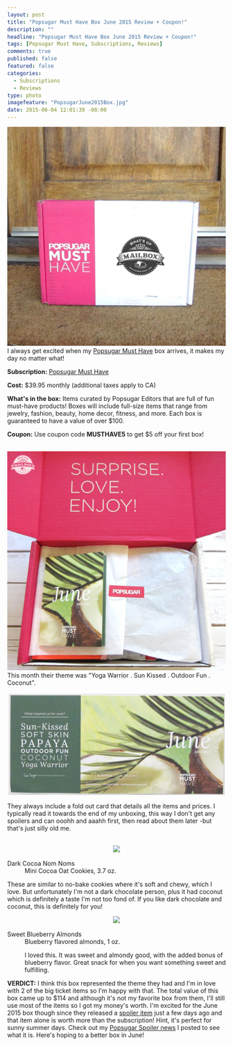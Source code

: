 ```yaml
---
layout: post
title: "Popsugar Must Have Box June 2015 Review + Coupon!"
description: ""
headline: "Popsugar Must Have Box June 2015 Review + Coupon!"
tags: [Popsugar Must Have, Subscriptions, Reviews]
comments: true
published: false
featured: false
categories: 
  - Subscriptions
  - Reviews
type: photo
imagefeature: "PopsugarJune2015Box.jpg"
date: 2015-06-04 12:01:39 -08:00
---
```


<center><img src='/images/PopsugarJune2015Box.jpg'></center>
I always get excited when my <a href="http://http://popsu.gr/vdrb">Popsugar Must Have</a> box arrives, it makes my day no matter what!

<p><b>Subscription:</b> <a href="http://http://popsu.gr/vdrb">Popsugar Must Have</a></p>
<p><b>Cost:</b> $39.95 monthly (additional taxes apply to CA)</p>
<p><b>What's in the box:</b> Items curated by Popsugar Editors that are full of fun must-have products! Boxes will include full-size items that range from jewelry, fashion, beauty, home decor, fitness, and more. Each box is guaranteed to have a value of over $100.</p>
<p><b>Coupon:</b> Use coupon code <b>MUSTHAVE5</b> to get $5 off your first box!</p>
<br>

<center><img src='/images/PopsugarJune2015OpenBox.jpg'></center>
This month their theme was "Yoga Warrior . Sun Kissed . Outdoor Fun . Coconut".
<br>
<br>

<center><img src='/images/PopsugarJune2015Info.jpg'></center>
<p>They always include a fold out card that details all the items and prices. I typically read it towards the end of my unboxing, this way I don't get any spoilers and can ooohh and aaahh first, then read about them later -but that's just silly old me.</p>
<br>

<center><img src='/images/PopsugarJune2015Item.jpg'></center>
<DL>
<DT>Dark Cocoa Nom Noms</DT>
<DD>Mini Cocoa Oat Cookies, 3.7 oz.</DD>
<p>These are similar to no-bake cookies where it's soft and chewy, which I love. But unfortunately I'm not a dark chocolate person, plus it had coconut which is definitely a taste I'm not too fond of. If you like dark chocolate and coconut, this is definitely for you!</p>
</DL>

<center><img src='/images/PopsugarJune2015Item.jpg'></center>
<DL>
<DT>Sweet Blueberry Almonds</DT>
<DD>Blueberry flavored almonds, 1 oz.<DD>
<p>I loved this. It was sweet and almondy good, with the added bonus of blueberry flavor. Great snack for when you want something sweet and fulfilling.</p>
</DL>

<p><b>VERDICT:</b> I think this box represented the theme they had and I'm in love with 2 of the big ticket items so I'm happy with that. The total value of this box came up to $114 and although it's not my favorite box from them, I'll still use most of the items so I got my money's worth. I'm excited for the June 2015 box though since they released a <a href="http://whatsupmailbox.com/popsugar/Popsugar-June2015-Spoiler/">spoiler item</a> just a few days ago and that item alone is worth more than the subscription! Hint, it's perfect for sunny summer days. Check out my <a href="http://whatsupmailbox.com/popsugar/Popsugar-June2015-Spoiler/">Popsugar Spoiler news</a> I posted to see what it is. Here's hoping to a better box in June!</p>
